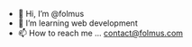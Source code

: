 - 👋 Hi, I’m @folmus
- 👀 I’m learning web development
- 📫 How to reach me ... contact@folmus.com

<!---
folmus/folmus is a ✨ special ✨ repository because its `README.md` (this file) appears on your GitHub profile.
You can click the Preview link to take a look at your changes.
--->
